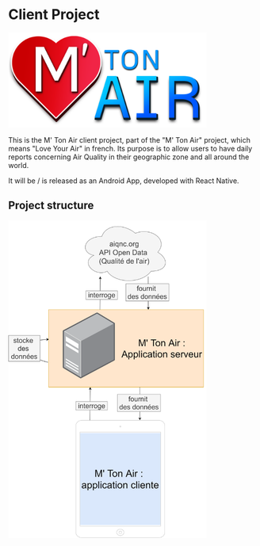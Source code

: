 # Client Project


<img src="doc/img/m-ton-air.png" width=400 />


This is the M' Ton Air client project, part of the "M' Ton Air" project, which means "Love Your Air" in french. Its purpose is to allow users to have daily reports concerning Air Quality in their geographic zone and all around the world.

It will be / is released as an Android App, developed with React Native.

## Project structure

<img src="doc/img/archi.png" width=400 />